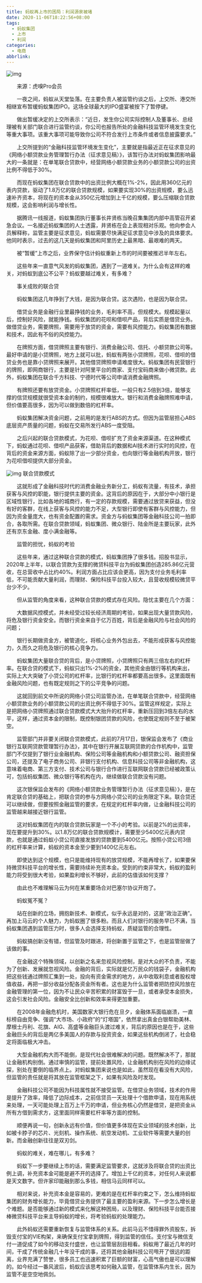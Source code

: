 ```yaml
---
title: 蚂蚁再上市的困局：利润源泉被堵
date: 2020-11-06T18:22:56+08:00
tags:
  - 蚂蚁集团
  - 上市
  - 利润
categories:
  - 电商
abbrlink:
---
```


![img](https://cdn.jsdelivr.net/gh/yakeing/Documentation@main/Hexo/images/a2ec-kcieywa2895361.jpg)

　　来源：虎嗅Pro会员

　　一夜之间，蚂蚁从天堂坠落。在主要负责人被监管约谈之后，上交所、港交所相继宣布暂缓蚂蚁集团IPO。这场全球最大的IPO盛宴被按下了暂停键。

　　做出暂缓决定的上交所表示：“近日，发生你公司实际控制人及董事长、总经理被有关部门联合进行监管约谈，你公司也报告所处的金融科技监管环境发生变化等重大事项。该重大事项可能导致你公司不符合发行上市条件或者信息披露要求。”

　　上交所提到的“金融科技监管环境发生变化”，主要就是指最近正在征求意见的《网络小额贷款业务管理暂行办法（征求意见稿）》，该暂行办法对蚂蚁集团影响最大的一条就是：在单笔联合贷款中，经营网络小额贷款业务的小额贷款公司的出资比例不得低于30%。

　　而现在蚂蚁集团在联合贷款中的出资比例大概在1%-2%，因此用360亿元的表内贷款，驱动了1.8万亿的联合贷款规模，如果要实现30%的出资规模，要么迅速补齐资本，将现在的资本金从350亿元增加到上千亿的规模，要么压缩联合贷款规模，这会影响利润与增长性。

　　据腾讯一线报道，蚂蚁集团执行董事长井贤栋当晚召集集团内部中高管召开紧急会议。一名接近蚂蚁集团的人士透露，井贤栋在会上表现相对乐观。他向参会人员解释称，监管主要是征求意见，蚂蚁需要尽快满足征求意见中涉及的具体要求。他同时表示，过去的这几天是蚂蚁集团和阿里历史上最黑暗、最艰难的两天。

　　被“暂缓”上市之后，业界保守估计蚂蚁重新上市的时间要被推迟半年左右。

　　这些年来一直意气风发的蚂蚁集团，遇到了一道难关。为什么会有这样的难关，对蚂蚁到底公不公平？蚂蚁要越过难关，有多难？

　　事关成败的联合贷

　　蚂蚁集团这几年挣到了大钱，是因为联合贷。这次遇险，也是因为联合贷。

　　借贷业务是金融行业里最挣钱的业务，毛利率不高，但规模大。规模起量以后，控制好风险，就能挣钱。蚂蚁集团的花呗和借呗产品，背后实质是借贷业务。做借贷业务，需要牌照，需要用于放贷的资金，需要有风控能力。蚂蚁集团有数据和技术，因此有不俗的风控能力。

　　在牌照方面，借贷牌照主要有银行、消费金融公司、信托、小额贷款公司等。最好申请的是小贷牌照，地方上就可以批，蚂蚁有两张小贷牌照，花呗、借呗的借贷业务也是靠小贷牌照来展开。其他借贷牌照申请难度很大。蚂蚁集团有民营银行的牌照，即网商银行，主要是针对阿里平台的商家、支付宝码商来做小微贷款。此外，蚂蚁集团在联合千方科技、宁德时代等公司申请消费金融牌照。

　　有牌照还要有放贷资金。小贷牌照杠杆率低，一般只有2.5倍到3倍，能够支撑的信贷规模就很受资本金的制约，规模很难放大。银行和消费金融牌照难申请，但价值要高很多，因为可以做到数倍的杠杆率。

　　蚂蚁集团解决资金问题，之前用的是发行ABS的方式。但因为监管层担心ABS底层资产质量的问题，蚂蚁在交易所发行ABS一度受阻。

　　之后兴起的联合贷款模式，为花呗、借呗扩充了资金来源渠道。在这种模式下，蚂蚁通过花呗、借呗产品获客，借助背后的数据和AI技术进行实时的风控，在背后的资金来源方面，蚂蚁除了出一少部分资金，也向银行等金融机构开放，银行为花呗借呗提供大部分资金。

![img](https://cdn.jsdelivr.net/gh/yakeing/Documentation@main/Hexo/images/8378-iyhvyva1756481.png)
联合贷款模式

　　这就形成了金融科技时代的消费金融业务新分工，蚂蚁有流量，有技术，承担获客与风控的职能，银行提供主要的资金。这背后的原因在于，大部分中小银行是区域性银行，比如各地的城商行，有一定的存款规模，需要通过放贷来获益，但没有好的客群，在线上获客与风控的能力不足，大型银行即使有客群与风控能力，但因为资金量庞大，也有资金配置的需求。资金方与蚂蚁集团等金融科技公司一拍即合，各取所需。在联合贷款领域，蚂蚁集团、微众银行、陆金所是主要玩家，此外还有京东金融、度小满金融等。

　　监管的担忧，蚂蚁的考验

　　这些年来，通过这种联合贷款的模式，蚂蚁集团挣了很多钱。招股书显示，2020年上半年，以联合贷款为支撑的微贷科技平台为蚂蚁集团创造285.86亿元营收，在总营收中占比约40%。利润方面占比应该会更高，因为支付业务毛利率低，不可能贡献大量利润，而理财、保险科技平台投入较大，且营收规模较微贷平台少不少。

　　但从监管的角度来看，这种联合贷款的模式存在风险。隐忧主要在几个方面：

　　大数据风控模式，并未经受过较长经济周期的考验，如果出现大量贷款风险，将危及银行资金安全。而银行资金来自于亿万百姓，背后是金融风险与社会风险的问题；

　　银行长期做资金方，被管道化，将核心业务外包出去，不能形成获客与风控能力，久而久之将危及银行的核心竞争力。

　　蚂蚁集团大量联合贷的背后，是小贷牌照，小贷牌照只有两三倍左右的杠杆率。在联合贷的模式下，蚂蚁只出1%-2%的资金，其他资金由银行等机构来出，实际上大大突破了小贷公司的杠杆率，比银行的杠杆率都要高出很多。这里面既有金融风险问题，也有既定规则之下的公平竞争的问题。

　　这就回到前文中所说的网络小贷公司监管办法，在单笔联合贷款中，经营网络小额贷款业务的小额贷款公司的出资比例不得低于30%。监管这样规定，实际上是把网络小贷牌照通过联合贷款模式大大抬升的杠杆率，重新压回到3倍左右的水平，这样，通过资本金的限制，既控制银团贷款的风险，也使既定规则不至于被架空。

　　监管部门并非要关闭联合贷款模式，此前的7月17日，银保监会发布了《商业银行互联网贷款管理暂行办法》，其中在银行开展互联网贷款的合作机构中，监管部门不仅提到了银行业金融机构、保险公司等金融机构和小额贷款公司、融资担保公司，还提及了电子商务公司、非银行支付机构、信息科技公司等非金融机构，这意味着电商、第三方支付、技术公司与银行合作进行互联网联合贷款已经被政策认可，包括蚂蚁集团、微众银行等机构在内，继续做联合贷款没有问题。

　　这次银保监会发布的《网络小额贷款业务管理暂行办法（征求意见稿）》，是在肯定联合贷的基础上，把联合贷的参与方网络小贷公司的业务限定下来。联合贷还可以继续做，但要按照金融监管的要求，在规定的杠杆率内做，让金融科技公司的监管越来越接近银行监管。

　　这对蚂蚁集团在内的联合贷款玩家是一个不小的考验。以前是2%的出资率，现在要提升到30%。以1.8万亿的联合贷款规模计，需要至少5400亿元表内贷款，也就是通过蚂蚁小贷公司直接发放的贷款要到5400亿元。按照小贷公司3倍的杠杆率来计算，蚂蚁的资本金至少要到1400亿元左右。

　　即使达到这个规模，也只是能维持现有的放贷规模，不能再增长了，如果要保持微贷科技平台的增长性，需要持续补充资本金。受到的约束非常大，蚂蚁的盈利能力将受到很大考验，如果盈利增长不够好，此前的估值该如何支撑？

　　由此也不难理解马云为何在某重要场合对巴塞尔协议开炮了。

　　蚂蚁冤不冤？

　　站在创新的立场，拥抱新技术、新模式，似乎永远是对的，这是“政治正确”。再加上马云的个人魅力，为蚂蚁圈了很多粉。而且人们对银行的服务早已不满，当蚂蚁集团遇到监管压力时，很多人会选择支持蚂蚁，质疑监管的合理性。

　　蚂蚁搞创新没有错，但监管及时跟进，将创新置于监管之下，也是监管层做了该做的事。

　　在金融这个特殊领域，以创新之名来忽视风险控制，是对大众的不负责，不能为了创新、发展就忽视风险。金融的背后，实际就是亿万民众的钱袋子，金融机构把这些钱通过牌照汇集到一处，投向有资金需求的地方，从中收取利息或者股权增值收益，再把一部分收益分配各资金所有者。这也是为什么监管者把防控风险放在金融管理的第一位，因为不让民众辛苦积累的财富毁于一旦，或者承受本金损失，这会引发社会风险。金融安全比创新和效率来得更加重要。

　　在2008年金融危机时，美国数家大银行危在旦夕，金融体系面临崩溃，一直标榜自由竞争、强调“大市场、小政府”的“灯塔国”，依然拿出真金白银帮助美林、摩根士丹利、花旗、AIG、高盛等金融巨头渡过难关，背后的原因也是在于，这些金融巨头的背后是两亿多美国人的存款与投资资金，如果这些机构倒闭了，社会稳定将面临极大冲击。

　　大型金融机构大而不能倒，是现代社会很难解决的问题。既然解决不了，那就让金融机构别倒。通过审慎的监管，提前处置风险，让金融机构别在风险的边缘试探，别处在要倒的临界点上。对蚂蚁集团来说也是如此，虽然现在看没有大风险，但监管的责任就是将其放在监管框架之下，如果有风险及时发现。

　　金融科技公司不能因为科技属性就不接受监管。在借贷业务领域，技术的作用是提升了效率，降低了边际成本，之前信贷员一天处理十个借款申请，现在用系统来处理，一天可能处理上百万上千万的申请，但业务核心仍然是借贷，是把资金从所有方借到需求方，这里面同样需要杠杆率等方面的控制。

　　顺便再说一句，创新永远有价值，但价值更多体现在实业领域的技术创新，比如被卡脖子的芯片、光刻机、操作系统、航空发动机、工业软件等需要大量的创新。而金融创新往往是双刃剑。

　　蚂蚁的难关，难在哪儿，有多难？

　　蚂蚁下一步要继续上市的话，需要满足监管要求，这就涉及将联合贷的出资比例上调，补充资本金可能是避不开的选择了。增加上千亿的资本，对任何人来说都是天文数字。但许家印能融到那么多钱，相信马云同样可以。

　　相对来说，补充资本金是容易的，更难的是在杠杆率约束之下，怎么维持蚂蚁集团的财务增长能力，毕竟借贷业务提供了最主要的盈利来源。下一步怎么增长是个难题。是否能够通过新的模式来化解这种困局，以及理财、保险科技平台能否接棒微贷科技平台来主导蚂蚁的增长，将考验蚂蚁的处理能力。

　　此外蚂蚁还需要重新恢复与监管体系的关系。此前马云不惜得罪外资股东，拆毁支付宝的VIE构架，来确保支付宝拿到牌照，得到监管的信任。支付宝与微信支付一道促成了如今的移动支付盛世，也让监管层刮目相看。蚂蚁用了最近几年的时间，干成了传统金融几十年没干成的事，还将其他金融科技公司甩开了很远的距离，业界充满了赞誉，很多员工也迅速积累了巨额的财富，心高气傲也是可以理解的。如今经过一番风波后，蚂蚁应该思考如何融入监管，在监管体系内生长，因为监管不是空空地佩剑。